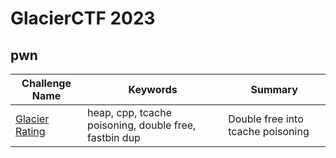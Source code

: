 # GlacierCTF 2023

## pwn

| Challenge Name | Keywords | Summary |
| --- | --- | --- |
| [Glacier Rating](./pwn/glacier-rating/) | heap, cpp, tcache poisoning, double free, fastbin dup | Double free into tcache poisoning |
